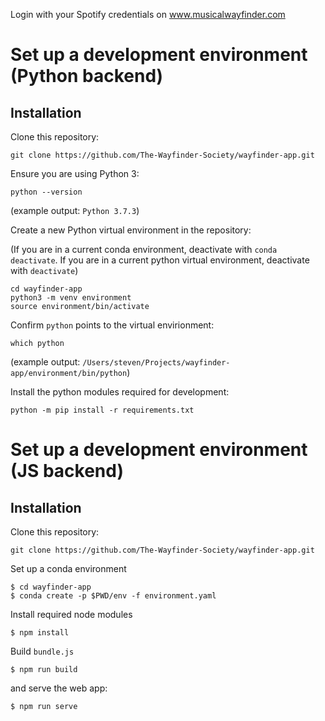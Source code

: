 Login with your Spotify credentials on www.musicalwayfinder.com

# Set up a development environment (Python backend)


## Installation

Clone this repository:

```
git clone https://github.com/The-Wayfinder-Society/wayfinder-app.git
```

Ensure you are using Python 3:

```
python --version
```
(example output: `Python 3.7.3`)

Create a new Python virtual environment in the repository:

(If you are in a current conda environment, deactivate with `conda deactivate`. If you are in a current python virtual environment, deactivate with `deactivate`)

```
cd wayfinder-app
python3 -m venv environment
source environment/bin/activate
```

Confirm `python` points to the virtual envirionment:
```
which python
```
(example output: `/Users/steven/Projects/wayfinder-app/environment/bin/python`)

Install the python modules required for development:
```
python -m pip install -r requirements.txt
```

# Set up a development environment (JS backend)

## Installation

Clone this repository:

```
git clone https://github.com/The-Wayfinder-Society/wayfinder-app.git
```

Set up a conda environment
```
$ cd wayfinder-app
$ conda create -p $PWD/env -f environment.yaml
```

Install required node modules
```
$ npm install
```

Build `bundle.js`
```
$ npm run build
```
and serve the web app:
```
$ npm run serve
```